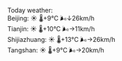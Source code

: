 Today weather:  
Beijing: ☀️ 🌡️+9°C 🌬️↓26km/h  
Tianjin: ☀️ 🌡️+10°C 🌬️→11km/h  
Shijiazhuang: ☀️ 🌡️+13°C 🌬️→26km/h  
Tangshan: ☀️ 🌡️+9°C 🌬️→20km/h  
